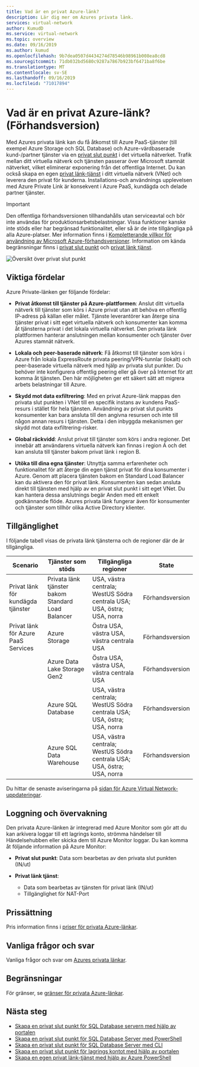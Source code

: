 ```yaml
---
title: Vad är en privat Azure-länk?
description: Lär dig mer om Azures privata länk.
services: virtual-network
author: KumudD
ms.service: virtual-network
ms.topic: overview
ms.date: 09/16/2019
ms.author: kumud
ms.openlocfilehash: 9b7dea0507d4434274d78546b98961b008ea8cd8
ms.sourcegitcommit: 71db032bd5680c9287a7867b923bf6471ba8f6be
ms.translationtype: MT
ms.contentlocale: sv-SE
ms.lasthandoff: 09/16/2019
ms.locfileid: "71017894"
---
```

# <a name="what-is-azure-private-link-preview"></a>Vad är en privat Azure-länk? (Förhandsversion)
Med Azures privata länk kan du få åtkomst till Azure PaaS-tjänster (till exempel Azure Storage och SQL Database) och Azure-värdbaserade kund-/partner tjänster via en [privat slut punkt](private-endpoint-overview.md) i det virtuella nätverket. Trafik mellan ditt virtuella nätverk och tjänsten passerar över Microsoft stamnät nätverket, vilket eliminerar exponering från det offentliga Internet. Du kan också skapa en egen [privat länk-tjänst](private-link-service-overview.md) i ditt virtuella nätverk (VNet) och leverera den privat för kunderna. Installations-och användnings upplevelsen med Azure Private Link är konsekvent i Azure PaaS, kundägda och delade partner tjänster.

> [!IMPORTANT]
> Den offentliga förhandsversionen tillhandahålls utan serviceavtal och bör inte användas för produktionsarbetsbelastningar. Vissa funktioner kanske inte stöds eller har begränsad funktionalitet, eller så är de inte tillgängliga på alla Azure-platser. Mer information finns i [Kompletterande villkor för användning av Microsoft Azure-förhandsversioner](https://azure.microsoft.com/support/legal/preview-supplemental-terms/). Information om kända begränsningar finns i [privat slut punkt](private-endpoint-overview.md#limitations) och [privat länk tjänst](private-link-service-overview.md#limitations).


![Översikt över privat slut punkt](media/private-link-overview/private-endpoint.png)

## <a name="key-benefits"></a>Viktiga fördelar
Azure Private-länken ger följande fördelar:  
- **Privat åtkomst till tjänster på Azure-plattformen**: Anslut ditt virtuella nätverk till tjänster som körs i Azure privat utan att behöva en offentlig IP-adress på källan eller målet. Tjänste leverantörer kan återge sina tjänster privat i sitt eget virtuella nätverk och konsumenter kan komma åt tjänsterna privat i det lokala virtuella nätverket. Den privata länk plattformen hanterar anslutningen mellan konsumenter och tjänster över Azures stamnät nätverk. 
 
- **Lokala och peer-baserade nätverk**: Få åtkomst till tjänster som körs i Azure från lokala ExpressRoute privata peering/VPN-tunnlar (lokalt) och peer-baserade virtuella nätverk med hjälp av privata slut punkter. Du behöver inte konfigurera offentlig peering eller gå över på Internet för att komma åt tjänsten. Den här möjligheten ger ett säkert sätt att migrera arbets belastningar till Azure.
 
- **Skydd mot data exfiltrering**:  Med en privat Azure-länk mappas den privata slut punkten i VNet till en specifik instans av kundens PaaS-resurs i stället för hela tjänsten. Användning av privat slut punkts konsumenter kan bara ansluta till den angivna resursen och inte till någon annan resurs i tjänsten. Detta i den inbyggda mekanismen ger skydd mot data exfiltrering-risker. 
 
- **Global räckvidd**: Anslut privat till tjänster som körs i andra regioner. Det innebär att användarens virtuella nätverk kan finnas i region A och det kan ansluta till tjänster bakom privat länk i region B.  
 
- **Utöka till dina egna tjänster**: Utnyttja samma erfarenheter och funktionalitet för att återge din egen tjänst privat för dina konsumenter i Azure. Genom att placera tjänsten bakom en Standard Load Balancer kan du aktivera den för privat länk. Konsumenten kan sedan ansluta direkt till tjänsten med hjälp av en privat slut punkt i sitt eget VNet. Du kan hantera dessa anslutnings begär Anden med ett enkelt godkännande flöde. Azures privata länk fungerar även för konsumenter och tjänster som tillhör olika Active Directory klienter. 

## <a name="availability"></a>Tillgänglighet 
 I följande tabell visas de privata länk tjänsterna och de regioner där de är tillgängliga. 

|Scenario  |Tjänster som stöds   |Tillgängliga regioner | State   |
|---------|---------|---------|---------|
|Privat länk för kundägda tjänster|Privata länk tjänster bakom Standard Load Balancer |USA, västra centrala; WestUS Södra centrala USA; USA, östra; USA, norra  |  Förhandsversion  |
|Privat länk för Azure PaaS Services   | Azure Storage        |  Östra USA, västra USA, västra centrala USA       | Förhandsversion         |
|  | Azure Data Lake Storage Gen2        |  Östra USA, västra USA, västra centrala USA       | Förhandsversion         |
|  |  Azure SQL Database         | USA, västra centrala; WestUS Södra centrala USA; USA, östra; USA, norra       |   Förhandsversion      |
||Azure SQL Data Warehouse| USA, västra centrala; WestUS Södra centrala USA; USA, östra; USA, norra |Förhandsversion|

Du hittar de senaste aviseringarna på [sidan för Azure Virtual Network-uppdateringar](https://azure.microsoft.com/updates/?product=virtual-network). 

## <a name="logging-and-monitoring"></a>Loggning och övervakning

Den privata Azure-länken är integrerad med Azure Monitor som gör att du kan arkivera loggar till ett lagrings konto, strömma händelser till Händelsehubben eller skicka dem till Azure Monitor loggar. Du kan komma åt följande information på Azure Monitor: 
- **Privat slut punkt**: Data som bearbetas av den privata slut punkten (IN/ut)
 
- **Privat länk tjänst**:
    - Data som bearbetas av tjänsten för privat länk (IN/ut)
    - Tillgänglighet för NAT-Port  
 
## <a name="pricing"></a>Prissättning   
Pris information finns i [priser för privata Azure-länkar](https://azure.microsoft.com/pricing/details/private-link/).
 
## <a name="faqs"></a>Vanliga frågor och svar  
Vanliga frågor och svar om [Azures privata länkar](private-link-faq.md).
 
## <a name="limits"></a>Begränsningar  
För gränser, se [gränser för privata Azure-länkar](../azure-subscription-service-limits.md#private-link-limits).

## <a name="next-steps"></a>Nästa steg
- [Skapa en privat slut punkt för SQL Database servern med hjälp av portalen](create-private-endpoint-portal.md)
- [Skapa en privat slut punkt för SQL Database Server med PowerShell](create-private-endpoint-powershell.md)
- [Skapa en privat slut punkt för SQL Database Server med CLI](create-private-endpoint-cli.md)
- [Skapa en privat slut punkt för lagrings kontot med hjälp av portalen](create-private-endpoint-storage-portal.md)
- [Skapa en egen privat länk-tjänst med hjälp av Azure PowerShell](create-private-link-service-powershell.md)


 
